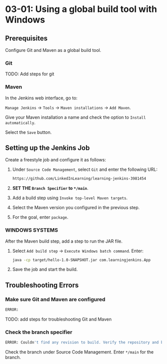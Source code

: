 # 03-01: Using a global build tool with Windows

## Prerequisites

Configure Git and Maven as a global build tool.

### Git

TODO: Add steps for git

### Maven

In the Jenkins web interface, go to:

`Manage Jenkins` -> `Tools` -> `Maven installations` -> `Add Maven`.

Give your Maven installation a name and check the option to `Install automatically`.

Select the `Save` button.

## Setting up the Jenkins Job

Create a freestyle job and configure it as follows:

1. Under `Source Code Management`, select `Git` and enter the following URL:

    ```bash
    https://github.com/LinkedInLearning/learning-jenkins-3981454
    ```

2. **SET THE `Branch Specifier` to `*/main`**.
3. Add a build step using `Invoke top-level Maven targets`.
4. Select the Maven version you configured in the previous step.
5. For the goal, enter `package`.

### WINDOWS SYSTEMS

After the Maven build step, add a step to run the JAR file.

1. Select `Add build step` -> `Execute Windows batch command`. Enter:

    ```bash
    java -cp target/hello-1.0-SNAPSHOT.jar com.learningjenkins.App
    ```

1. Save the job and start the build.

## Troubleshooting Errors

### Make sure Git and Maven are configured

```bash
ERROR:
```

TODO: add steps for troubleshooting Git and Maven

### Check the branch specifier

```bash
ERROR: Couldn't find any revision to build. Verify the repository and branch configuration for this job.
```

Check the branch under Source Code Management.  Enter `*/main` for the branch.
